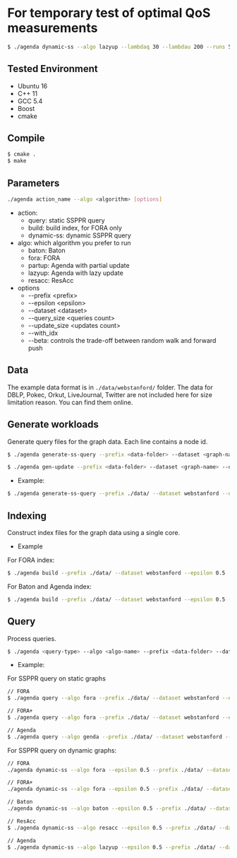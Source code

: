 # For temporary test of optimal QoS measurements
```sh
$ ./agenda dynamic-ss --algo lazyup --lambdaq 30 --lambdau 200 --runs 5 --prefix ./data/ --dataset webstanford --with_idx
```
## Tested Environment
- Ubuntu 16
- C++ 11
- GCC 5.4
- Boost
- cmake

## Compile
```sh
$ cmake .
$ make
```

## Parameters
```sh
./agenda action_name --algo <algorithm> [options]
```
- action:
    - query: static SSPPR query
    - build: build index, for FORA only
    - dynamic-ss: dynamic SSPPR  query
- algo: which algorithm you prefer to run
    - baton: Baton
    - fora: FORA
    - partup: Agenda with partial update
    - lazyup: Agenda with lazy update
    - resacc: ResAcc
- options
    - --prefix \<prefix\>
    - --epsilon \<epsilon\>
    - --dataset \<dataset\>
    - --query_size \<queries count\>
    - --update_size \<updates count\>
    - --with_idx
    - --beta: controls the trade-off between random walk and forward push



## Data
The example data format is in `./data/webstanford/` folder. The data for DBLP, Pokec, Orkut, LiveJournal, Twitter are not included here for size limitation reason. You can find them online.

## Generate workloads
Generate query files for the graph data. Each line contains a node id.

```sh
$ ./agenda generate-ss-query --prefix <data-folder> --dataset <graph-name> --query_size <query count>
```

```sh
$ ./agenda gen-update --prefix <data-folder> --dataset <graph-name> --query_size <query count>
```

- Example:

```sh
$ ./agenda generate-ss-query --prefix ./data/ --dataset webstanford --query_size 1000
```

## Indexing
Construct index files for the graph data using a single core.

- Example

For FORA index:
```sh
$ ./agenda build --prefix ./data/ --dataset webstanford --epsilon 0.5
```
For Baton and Agenda index:
```sh
$ ./agenda build --prefix ./data/ --dataset webstanford --epsilon 0.5 --baton
```

## Query
Process queries.

```sh
$ ./agenda <query-type> --algo <algo-name> --prefix <data-folder> --dataset <graph-name> --result_dir <output-folder> --epsilon <relative error> --query_size <query count> --update_size<update count> [--with-idx --exact]
```

- Example:

For SSPPR query on static graphs

```sh
// FORA
$ ./agenda query --algo fora --prefix ./data/ --dataset webstanford --epsilon 0.5 --query_size 200

// FORA+
$ ./agenda query --algo fora --prefix ./data/ --dataset webstanford --epsilon 0.5 --query_size 200 --with_idx

// Agenda 
$ ./agenda query --algo genda --prefix ./data/ --dataset webstanford --epsilon 0.5 --query_size 200 --with_idx
```

For SSPPR query on dynamic graphs:
```sh
// FORA
./agenda dynamic-ss --algo fora --epsilon 0.5 --prefix ./data/ --dataset webstanford --query_size 200 --update_size 200  --with_idx

// FORA+
./agenda dynamic-ss --algo fora --epsilon 0.5 --prefix ./data/ --dataset webstanford --query_size 200 --update_size 200 

// Baton
./agenda dynamic-ss --algo baton --epsilon 0.5 --prefix ./data/ --dataset webstanford --query_size 200 --update_size 200 --with_idx

// ResAcc
$ ./agenda dynamic-ss --algo resacc --epsilon 0.5 --prefix ./data/ --dataset webstanford --query_size 200 --update_size 200 --with_idx

// Agenda
$ ./agenda dynamic-ss --algo lazyup --epsilon 0.5 --prefix ./data/ --dataset webstanford --query_size 200 --update_size 200 --with_idx


```


